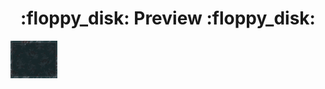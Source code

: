 
<h1 align="center"> :floppy_disk: Preview :floppy_disk: </h1>

<img src="./preview.gif" alt="BMPreader" align="center" height="60px">
